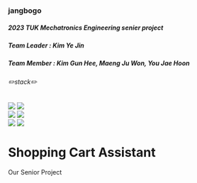 ### jangbogo
##### 2023 TUK Mechatronics Engineering senier project
##### Team Leader : Kim Ye Jin
##### Team Member : Kim Gun Hee, Maeng Ju Won, You Jae Hoon
###### ✏️stack✏️
  <span>
    <img src="https://img.shields.io/badge/Python-3776AB?style=for-the-badge&logo=Python&logoColor=white">
  </span>
  <span>
    <img src="https://img.shields.io/badge/C-A8B9CC?style=for-the-badge&logo=c&logoColor=black"/>
  </span>
  <br>
  <span>
    <img src="https://img.shields.io/badge/Raspberry Pi-A22846?style=for-the-badge&logo=Raspberry Pi&logoColor=white"/>
  </span>
  <span>
    <img src="https://img.shields.io/badge/Arduino-00979D?style=for-the-badge&logo=Arduino&logoColor=black"/>
  </span>
  <br>
  <span>
    <img src="https://img.shields.io/badge/GitHub-181717?style=for-the-badge&logo=GitHub&logoColor=white"/>
  </span>
  <span>
    <img src="https://img.shields.io/badge/Git-F05032?style=for-the-badge&logo=Git&logoColor=white"/>
  </span>

<html>
  <body>
    <h1>Shopping Cart Assistant</h1>
    <p>Our Senior Project</p>
  </body>
  <br>
  <br>
</html>
  


